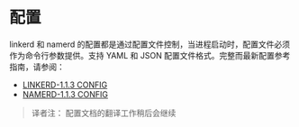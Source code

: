 # 配置

linkerd 和 namerd 的配置都是通过配置文件控制，当进程启动时，配置文件必须作为命令行参数提供。支持 YAML 和 JSON 配置文件格式。完整而最新配置参考指南，请参阅：

- [LINKERD-1.1.3 CONFIG](https://linkerd.io/config/1.1.3/linkerd)
- [NAMERD-1.1.3 CONFIG](https://linkerd.io/config/1.1.3/namerd)

> 译者注： 配置文档的翻译工作稍后会继续